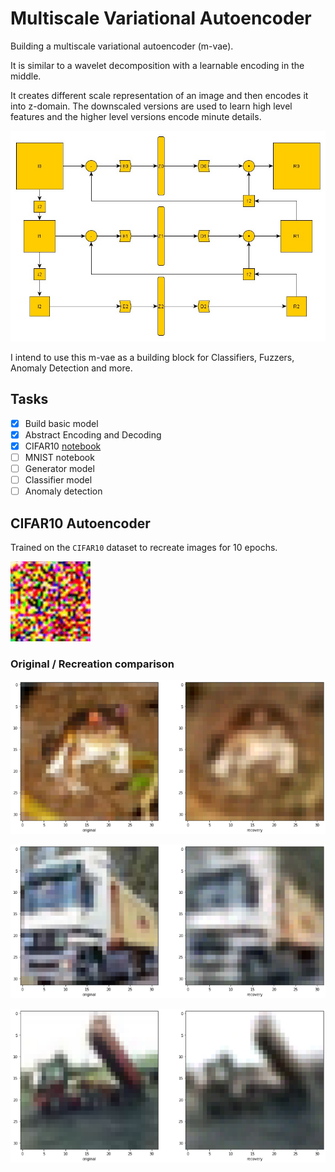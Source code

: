 # Multiscale Variational Autoencoder

Building a multiscale variational autoencoder (m-vae).

It is similar to a wavelet decomposition with a learnable encoding in the middle.

It creates different scale representation of an image and then encodes it into z-domain. The downscaled versions are used to learn high level features and the higher level versions encode minute details.

![GitHub Logo](graphics/mvae.jpg)

I intend to use this m-vae as a building block for Classifiers, Fuzzers, Anomaly Detection and more.

## Tasks
- [x] Build basic model
- [x] Abstract Encoding and Decoding
- [x] CIFAR10 [notebook](notebooks/cifar10_notebook.ipynb)
- [ ] MNIST notebook
- [ ] Generator model
- [ ] Classifier model
- [ ] Anomaly detection

## CIFAR10 Autoencoder

Trained on the ```CIFAR10``` dataset to recreate images for 10 epochs.

![GitHub Logo](graphics/cifar10_mvae.gif)

### Original / Recreation comparison

![GitHub Logo](graphics/cifar10_0.png)

![GitHub Logo](graphics/cifar10_1.png)

![GitHub Logo](graphics/cifar10_2.png)

